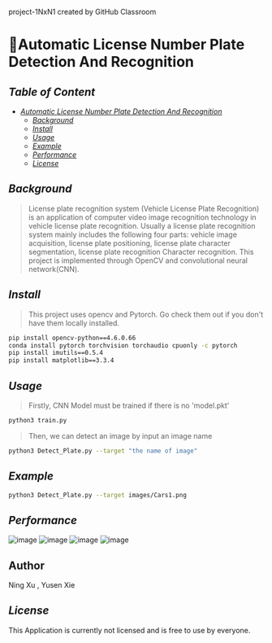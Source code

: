 project-1NxN1 created by GitHub Classroom
# 🚖Automatic License Number Plate Detection And Recognition
## _Table of Content_

- [_Automatic License Number Plate Detection And Recognition_]()
  - [_Background_](#background)
  - [_Install_](#install)
  - [_Usage_](#usage)
  - [_Example_](#example)
  - [_Performance_](#performance)
  - [_License_](#license)
 
## _Background_

> License plate recognition system (Vehicle License Plate Recognition) is an application of computer video image recognition technology in vehicle license plate recognition. Usually a license plate recognition system mainly includes the following four parts: vehicle image acquisition, license plate positioning, license plate character segmentation, license plate recognition Character recognition. This project is implemented through OpenCV and convolutional neural network(CNN).

## _Install_

> This project uses opencv and Pytorch. Go check them out if you don't have them locally installed.
```sh
pip install opencv-python==4.6.0.66
conda install pytorch torchvision torchaudio cpuonly -c pytorch
pip install imutils==0.5.4
pip install matplotlib==3.3.4
```
## _Usage_
> Firstly, CNN Model must be trained if there is no 'model.pkt'
```sh
python3 train.py
```
> Then, we can detect an image by input an image name
```sh
python3 Detect_Plate.py --target "the name of image"
```

## _Example_

```sh
python3 Detect_Plate.py --target images/Cars1.png
```

## _Performance_
![image](https://github.com/ACM40960/project-21200683/blob/main/Figure_1.png)
![image](https://github.com/ACM40960/project-21200683/blob/main/Figure_2.png)
![image](https://github.com/ACM40960/project-21200683/blob/main/Figure_3.png)
![image](https://github.com/ACM40960/project-21200683/blob/main/Figure_4.png)
## Author
Ning Xu , Yusen Xie
## _License_
This Application is currently not licensed and is free to use by everyone.
